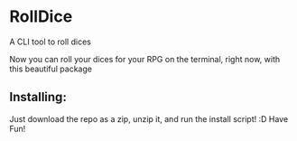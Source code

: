 # RollDice
A CLI tool to roll dices

Now you can roll your dices for your RPG on the terminal, right now, with this beautiful package

## Installing:
Just download the repo as a zip, unzip it, and run the install script! :D Have Fun!
